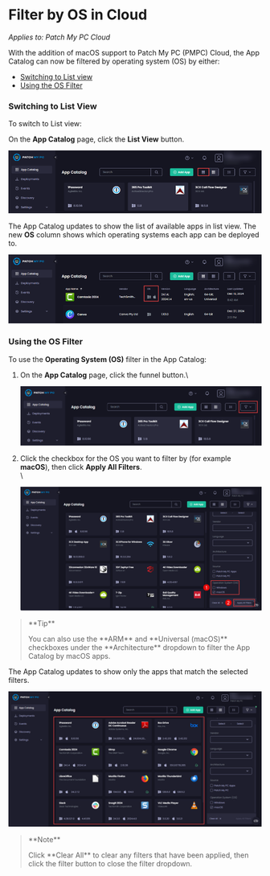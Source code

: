# Filter by OS in Cloud

_Applies to: Patch My PC Cloud_

With the addition of macOS support to Patch My PC (PMPC) Cloud, the App Catalog can now be filtered by operating system (OS) by either:

* [Switching to List view](filter-by-os-in-cloud.md#switching-to-list-view)
* [Using the OS Filter](filter-by-os-in-cloud.md#using-the-os-filter)

### Switching to List View

To switch to List view:

On the **App Catalog** page, click the **List View** button.

![Clicking the "List View" button](/_images/image-(2279).png)

The App Catalog updates to show the list of available apps in list view. The new **OS** column shows which operating systems each app can be deployed to.

![New "OS" column shows which operating systems each app can be deployed to](/_images/image-(2280).png)

### Using the OS Filter

To use the **Operating System (OS)** filter in the App Catalog:

1.  On the **App Catalog** page, click the funnel button.\\

    ![Clicking the funnel button.](/_images/image-(2281).png)
2.  Click the checkbox for the OS you want to filter by (for example **macOS**), then click **Apply All Filters**.\
    \\

    ![Checking the relevant checkbox for the OS you want to filter by then clicking "Apply All Filters"](/_images/image-(289).png)

> \*\*Tip\*\*
>
> You can also use the \*\*ARM\*\* and \*\*Universal (macOS)\*\* checkboxes under the \*\*Architecture\*\* dropdown to filter the App Catalog by macOS apps.

The App Catalog updates to show only the apps that match the selected filters.

![App Catalog updating to show only the apps that match the selected filters.](/_images/image-(290).png)

> \*\*Note\*\*
>
> Click \*\*Clear All\*\* to clear any filters that have been applied, then click the filter button to close the filter dropdown.